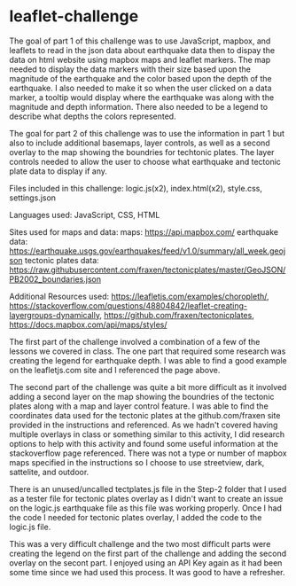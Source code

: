 # leaflet-challenge

The goal of part 1 of this challenge was to use JavaScript, mapbox, and leaflets to read in the json data about earthquake data then to dispay the data on html website using mapbox maps and leaflet markers. The map needed to display the data markers with their size based upon the magnitude of the earthquake and the color based upon the depth of the earthquake. I also needed to make it so when the user clicked on a data marker, a tooltip would display where the earthquake was along with the magnitude and depth information. There also needed to be a legend to describe what depths the colors represented.

The goal for part 2 of this challenge was to use the information in part 1 but also to include additional basemaps, layer controls, as well as a second overlay to the map showing the boundries for techtonic plates. The layer controls needed to allow the user to choose what earthquake and tectonic plate data to display if any.  

Files included in this challenge: logic.js(x2), index.html(x2), style.css, settings.json

Languages used: JavaScript, CSS, HTML

Sites used for maps and data: 
    maps: https://api.mapbox.com/
    earthquake data: https://earthquake.usgs.gov/earthquakes/feed/v1.0/summary/all_week.geojson
    tectonic plates data: https://raw.githubusercontent.com/fraxen/tectonicplates/master/GeoJSON/PB2002_boundaries.json

Additional Resources used: https://leafletjs.com/examples/choropleth/, 
https://stackoverflow.com/questions/48804842/leaflet-creating-layergroups-dynamically, https://github.com/fraxen/tectonicplates, https://docs.mapbox.com/api/maps/styles/


The first part of the challenge involved a combination of a few of the lessons we covered in class. The one part that required some research was creating the legend for earthquake depth. I was able to find a good example on the leafletjs.com site and I referenced the page above. 

The second part of the challenge was quite a bit more difficult as it involved adding a second layer on the map showing the boundries of the tectonic plates along with a map and layer control feature. I was able to find the coordinates data used for the tectonic plates at the github.com/fraxen site provided in the instructions and referenced. As we hadn't covered having multiple overlays in class or something similar to this activity, I did research options to help with this activity and found some useful information at the stackoverflow page referenced. There was not a type or number of mapbox maps specified in the instructions so I choose to use streetview, dark, sattelite, and outdoor. 

There is an unused/uncalled tectplates.js file in the Step-2 folder that I used as a tester file for tectonic plates overlay as I didn't want to create an issue on the logic.js earthquake file as this file was working properly. Once I had the code I needed for tectonic plates overlay, I added the code to the logic.js file. 

This was a very difficult challenge and the two most difficult parts were creating the legend on the first part of the challenge and adding the second overlay on the secont part. I enjoyed using an API Key again as it had been some time since we had used this process. It was good to have a refresher. 

